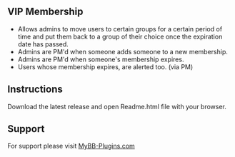 ## VIP Membership

 * Allows admins to move users to certain groups for a certain period of time and put them back to a group of their choice once the expiration date has passed.
 * Admins are PM'd when someone adds someone to a new membership.
 * Admins are PM'd when someone's membership expires.
 * Users whose membership expires, are alerted too. (via PM)

## Instructions

Download the latest release and open Readme.html file with your browser.

## Support
For support please visit [MyBB-Plugins.com](http://forums.mybb-plugins.com/ "MyBB-Plugins.com")